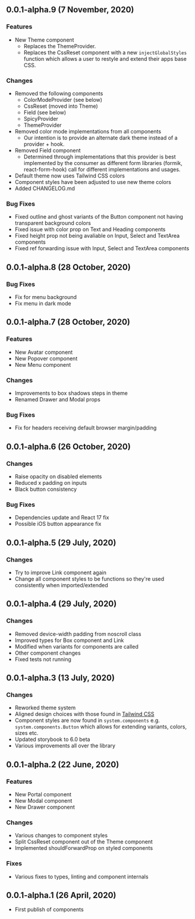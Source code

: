 <!--

## 0.0.0-alpha.0 (DD Month, Year)

### Features

- todo

### Changes

- todo

### Bug Fixes

- todo

-->

## 0.0.1-alpha.9 (7 November, 2020)

### Features

- New Theme component
  - Replaces the ThemeProvider.
  - Replaces the CssReset component with a new `injectGlobalStyles` function which allows a user to restyle and extend their apps base CSS.

### Changes

- Removed the following components
  - ColorModeProvider (see below)
  - CssReset (moved into Theme)
  - Field (see below)
  - SpicyProvider
  - ThemeProvider
- Removed color mode implementations from all components
  - Our intention is to provide an alternate dark theme instead of a provider + hook.
- Removed Field component
  - Determined through implementations that this provider is best implemented by the consumer as different form libraries (formik, react-form-hook) call for different implementations and usages.
- Default theme now uses Tailwind CSS colors
- Component styles have been adjusted to use new theme colors
- Added CHANGELOG.md

### Bug Fixes

- Fixed outline and ghost variants of the Button component not having transparent background colors
- Fixed issue with color prop on Text and Heading components
- Fixed height prop not being avaliable on Input, Select and TextArea components
- Fixed ref forwarding issue with Input, Select and TextArea components

## 0.0.1-alpha.8 (28 October, 2020)

### Bug Fixes

- Fix for menu background
- Fix menu in dark mode

## 0.0.1-alpha.7 (28 October, 2020)

### Features

- New Avatar component
- New Popover component
- New Menu component

### Changes

- Improvements to box shadows steps in theme
- Renamed Drawer and Modal props

### Bug Fixes

- Fix for headers receiving default browser margin/padding

## 0.0.1-alpha.6 (26 October, 2020)

### Changes

- Raise opacity on disabled elements
- Reduced x padding on inputs
- Black button consistency

### Bug Fixes

- Dependencies update and React 17 fix
- Possible iOS button appearance fix

## 0.0.1-alpha.5 (29 July, 2020)

### Changes

- Try to improve Link component again
- Change all component styles to be functions so they're used consistently when imported/extended

## 0.0.1-alpha.4 (29 July, 2020)

### Changes

- Removed device-width padding from noscroll class
- Improved types for Box component and Link
- Modified when variants for components are called
- Other component changes
- Fixed tests not running

## 0.0.1-alpha.3 (13 July, 2020)

### Changes

- Reworked theme system
- Aligned design choices with those found in [Tailwind CSS](https://tailwindcss.com/)
- Component styles are now found in `system.components` e.g. `system.components.Button` which allows for extending variants, colors, sizes etc.
- Updated storybook to 6.0 beta
- Various improvements all over the library

## 0.0.1-alpha.2 (22 June, 2020)

### Features

- New Portal component
- New Modal component
- New Drawer component

### Changes

- Various changes to component styles
- Split CssReset component out of the Theme component
- Implemented shouldForwardProp on styled components

### Fixes

- Various fixes to types, linting and component internals

## 0.0.1-alpha.1 (26 April, 2020)

- First publish of components
